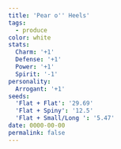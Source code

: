 ```yaml
---
title: 'Pear o'' Heels'
tags:
  - produce
color: white
stats:
  Charm: '+1'
  Defense: '+1'
  Power: '+1'
  Spirit: '-1'
personality:
  Arrogant: '+1'
seeds:
  'Flat + Flat': '29.69'
  'Flat + Spiny': '12.5'
  'Flat + Small/Long ': '5.47'
date: 0000-00-00
permalink: false
---
```

